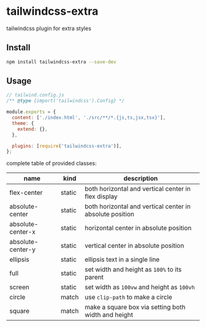 # tailwindcss-extra

tailwindcss plugin for extra styles

## Install

```bash
npm install tailwindcss-extra --save-dev
```

## Usage

```javascript
// tailwind.config.js
/** @type {import('tailwindcss').Config} */

module.exports = {
  content: ['./index.html', './src/**/*.{js,ts,jsx,tsx}'],
  theme: {
    extend: {},
  },

  plugins: [require('tailwindcss-extra')],
};
```

complete table of provided classes:

| name              | kind   | description                                              |
| ----------------- | ------ | -------------------------------------------------------- |
| flex-center       | static | both horizontal and vertical center in flex display      |
| absolute-center   | static | both horizontal and vertical center in absolute position |
| absolute-center-x | static | horizontal center in absolute position                   |
| absolute-center-y | static | vertical center in absolute position                     |
| ellipsis          | static | ellipsis text in a single line                           |
| full              | static | set width and height as `100%` to its parent             |
| screen            | static | set width as `100vw` and height as `100vh`               |
| circle            | match  | use `clip-path` to make a circle                         |
| square            | match  | make a square box via setting both width and height      |
